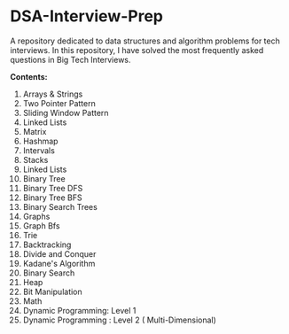 # DSA-Interview-Prep
A repository dedicated to data structures and algorithm problems for tech interviews. 
In this repository, I have solved the most frequently asked questions in Big Tech Interviews. 

**Contents:**

1. Arrays & Strings
2. Two Pointer Pattern
3. Sliding Window Pattern
4. Linked Lists
5. Matrix
6. Hashmap
7. Intervals
8. Stacks
9. Linked Lists
10. Binary Tree
11. Binary Tree DFS 
12. Binary Tree BFS
13. Binary Search Trees
14. Graphs
15. Graph Bfs  
16. Trie
17. Backtracking
18. Divide and Conquer
19. Kadane's Algorithm
20. Binary Search
21. Heap
22. Bit Manipulation
23. Math
24. Dynamic Programming: Level 1
25. Dynamic Programming : Level 2 ( Multi-Dimensional)
